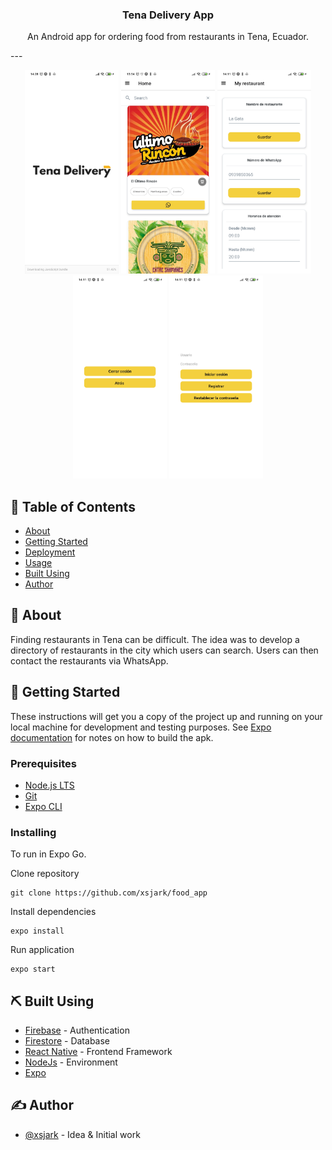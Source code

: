 <h3 align="center">Tena Delivery App</h3>
<p align="center"> An Android app for ordering food from restaurants in Tena, Ecuador.
    <br> 
</p>
---

<p align="center">
  <a href="" rel="noopener">
 <img width=150px src="https://raw.githubusercontent.com/xsjark/food_app/main/screenshots/Screenshot_2021-08-29-14-28-39-970_host.exp.exponent.jpg" alt="Project logo"></a>
 <a href="" rel="noopener">
 <img width=150px src="https://raw.githubusercontent.com/xsjark/food_app/main/screenshots/Screenshot_2021-08-29-13-54-47-447_host.exp.exponent.jpg" alt="Project logo"></a>
 <a href="" rel="noopener">
 <img width=150px src="https://raw.githubusercontent.com/xsjark/food_app/main/screenshots/Screenshot_2021-08-29-14-11-44-166_host.exp.exponent.jpg" alt="Project logo"></a>
 <a href="" rel="noopener">
 <img width=150px src="https://raw.githubusercontent.com/xsjark/food_app/main/screenshots/Screenshot_2021-08-29-14-11-32-088_host.exp.exponent.jpg" alt="Project logo"></a>
 <a href="" rel="noopener">
 <img width=150px src="https://raw.githubusercontent.com/xsjark/food_app/main/screenshots/Screenshot_2021-08-29-14-11-13-905_host.exp.exponent.jpg" alt="Project logo"></a>
</p>

## 📝 Table of Contents
- [About](#about)
- [Getting Started](#getting_started)
- [Deployment](#deployment)
- [Usage](#usage)
- [Built Using](#built_using)
- [Author](#authors)

## 🧐 About <a name = "about"></a>
Finding restaurants in Tena can be difficult. The idea was to develop a directory of restaurants in the city which users can search. Users can then contact the restaurants via WhatsApp. 

## 🏁 Getting Started <a name = "getting_started"></a>
These instructions will get you a copy of the project up and running on your local machine for development and testing purposes. See [Expo documentation](https://docs.expo.dev/distribution/building-standalone-apps/) for notes on how to build the apk.

### Prerequisites

- [Node.js LTS](https://nodejs.org/en/)
- [Git](https://git-scm.com/downloads)
- [Expo CLI](https://docs.expo.dev/get-started/installation/)

### Installing
To run in Expo Go.

Clone repository

```
git clone https://github.com/xsjark/food_app
```

Install dependencies

```
expo install
```

Run application

```
expo start
```

## ⛏️ Built Using <a name = "built_using"></a>
- [Firebase](https://firebase.google.com/) - Authentication
- [Firestore](https://firebase.google.com/docs/firestore) - Database
- [React Native](https://reactnative.dev/) - Frontend Framework
- [NodeJs](https://nodejs.org/en/) - Environment
- [Expo](https://docs.expo.dev/) 

## ✍️ Author <a name = "author"></a>
- [@xsjark](https://github.com/xsjark) - Idea & Initial work
